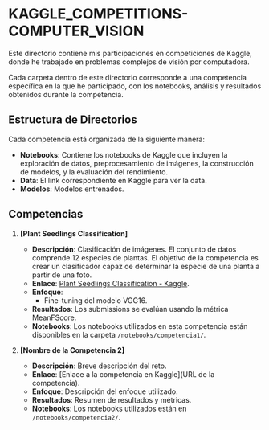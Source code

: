 # KAGGLE_COMPETITIONS-COMPUTER_VISION
Este directorio contiene mis participaciones en competiciones de Kaggle, donde he trabajado en problemas complejos de visión por computadora.

Cada carpeta dentro de este directorio corresponde a una competencia específica en la que he participado, con los notebooks, análisis y resultados obtenidos durante la competencia.

## Estructura de Directorios
Cada competencia está organizada de la siguiente manera:


- **Notebooks**: Contiene los notebooks de Kaggle que incluyen la exploración de datos, preprocesamiento de imágenes, la construcción de modelos, y la evaluación del rendimiento.
- **Data**: El link correspondiente en Kaggle para ver la data. 
- **Modelos**: Modelos entrenados.

## Competencias

1. **[Plant Seedlings Classification]**
   - **Descripción**: Clasificación de imágenes. El conjunto de datos comprende 12 especies de plantas. El objetivo de la competencia es crear un clasificador capaz de determinar la especie de una planta a partir de una foto.
   - **Enlace**: [Plant Seedlings Classification - Kaggle](https://www.kaggle.com/competitions/plant-seedlings-classification/overview).
   - **Enfoque**:
     - Fine-tuning del modelo VGG16.
   - **Resultados**: Los submissions se evalúan usando la métrica MeanFScore.
   - **Notebooks**: Los notebooks utilizados en esta competencia están disponibles en la carpeta `/notebooks/competencia1/`.

2. **[Nombre de la Competencia 2]**
   - **Descripción**: Breve descripción del reto.
   - **Enlace**: [Enlace a la competencia en Kaggle](URL de la competencia).
   - **Enfoque**: Descripción del enfoque utilizado.
   - **Resultados**: Resumen de resultados y métricas.
   - **Notebooks**: Los notebooks utilizados están en `/notebooks/competencia2/`.
